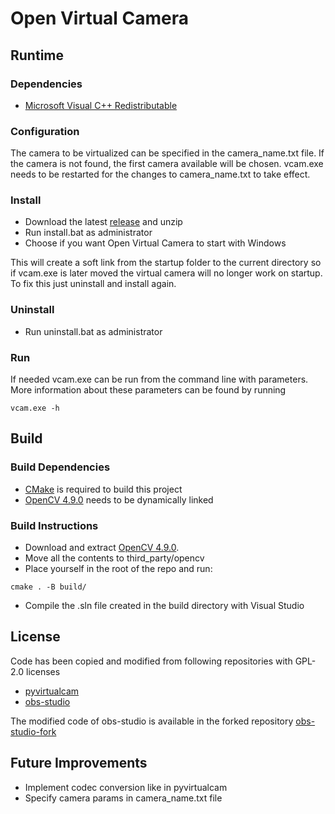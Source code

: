 # Open Virtual Camera

## Runtime

### Dependencies
* [Microsoft Visual C++ Redistributable](https://learn.microsoft.com/en-US/cpp/windows/latest-supported-vc-redist?view=msvc-170#visual-studio-2015-2017-2019-and-2022)

### Configuration
The camera to be virtualized can be specified in the camera_name.txt file. If the camera is not found, the first camera available will be chosen.
vcam.exe needs to be restarted for the changes to camera_name.txt to take effect.

### Install
* Download the latest [release](https://github.com/FlatFrogApps/open_virtual_camera/releases) and unzip
* Run install.bat as administrator
* Choose if you want Open Virtual Camera to start with Windows

This will create a soft link from the startup folder to the current directory so if vcam.exe is later moved the virtual camera will no longer work on startup.
To fix this just uninstall and install again.

### Uninstall
* Run uninstall.bat as administrator

### Run
If needed vcam.exe can be run from the command line with parameters.
More information about these parameters can be found by running
```Batchfile
vcam.exe -h
```

## Build 
### Build Dependencies
* [CMake](https://cmake.org/download/) is required to build this project
* [OpenCV 4.9.0](https://github.com/opencv/opencv/releases/download/4.9.0/opencv-4.9.0-windows.exe) needs to be dynamically linked

### Build Instructions
* Download and extract [OpenCV 4.9.0](https://github.com/opencv/opencv/releases/download/4.9.0/opencv-4.9.0-windows.exe). 
* Move all the contents to third_party/opencv
* Place yourself in the root of the repo and run:

```Batchfile
cmake . -B build/
```

* Compile the .sln file created in the build directory with Visual Studio

## License
Code has been copied and modified from following repositories with GPL-2.0 licenses
* [pyvirtualcam](https://github.com/letmaik/pyvirtualcam)
* [obs-studio](https://github.com/obsproject/obs-studio)

The modified code of obs-studio is available in the forked repository [obs-studio-fork](https://github.com/FFGustaf/obs-studio-fork)

## Future Improvements
* Implement codec conversion like in pyvirtualcam
* Specify camera params in camera_name.txt file

